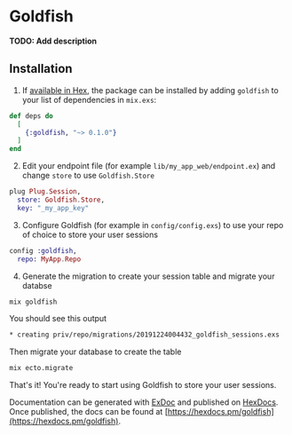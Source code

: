 # Goldfish

**TODO: Add description**

## Installation

1. If [available in Hex](https://hex.pm/docs/publish), the package can be installed
by adding `goldfish` to your list of dependencies in `mix.exs`:

```elixir
def deps do
  [
    {:goldfish, "~> 0.1.0"}
  ]
end
```
2. Edit your endpoint file (for example `lib/my_app_web/endpoint.ex`) and change `store` to use `Goldfish.Store`

```elixir
plug Plug.Session,
  store: Goldfish.Store,
  key: "_my_app_key"
```

3. Configure Goldfish (for example in `config/config.exs`) to use your repo of choice to store your user sessions

```elixir
config :goldfish,
  repo: MyApp.Repo
```

4. Generate the migration to create your session table and migrate your databse


```bash
mix goldfish
```

You should see this output
```bash
* creating priv/repo/migrations/20191224004432_goldfish_sessions.exs
```

Then migrate your database to create the table
```bash
mix ecto.migrate
```

That's it! You're ready to start using Goldfish to store your user sessions.

Documentation can be generated with [ExDoc](https://github.com/elixir-lang/ex_doc)
and published on [HexDocs](https://hexdocs.pm). Once published, the docs can
be found at [https://hexdocs.pm/goldfish](https://hexdocs.pm/goldfish).